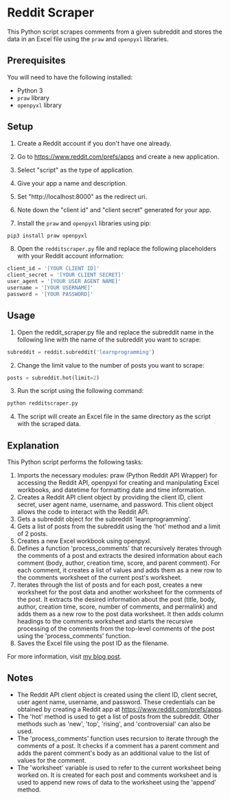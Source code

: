 # Reddit Scraper
This Python script scrapes comments from a given subreddit and stores the data in an Excel file using the `praw` and `openpyxl` libraries.

## Prerequisites
You will need to have the following installed:

- Python 3
- `praw` library
- `openpyxl` library
## Setup
1) Create a Reddit account if you don't have one already.

2) Go to https://www.reddit.com/prefs/apps and create a new application.

3) Select "script" as the type of application.

4) Give your app a name and description.

5) Set "http://localhost:8000" as the redirect uri.

6) Note down the "client id" and "client secret" generated for your app.

7) Install the `praw` and `openpyxl` libraries using pip:

```sh
pip3 install praw openpyxl
```
8) Open the `redditscraper.py` file and replace the following placeholders with your Reddit account information:

```python
client_id = '[YOUR CLIENT ID]'
client_secret = '[YOUR CLIENT SECRET]'
user_agent = '[YOUR USER AGENT NAME]'
username = '[YOUR USERNAME]'
password = '[YOUR PASSWORD]'
```
## Usage
1) Open the reddit_scraper.py file and replace the subreddit name in the following line with the name of the subreddit you want to scrape:

```python
subreddit = reddit.subreddit('learnprogramming')
```
2) Change the limit value to the number of posts you want to scrape:

```python
posts = subreddit.hot(limit=2)
```
3) Run the script using the following command:

```sh
python redditscraper.py
```
4) The script will create an Excel file in the same directory as the script with the scraped data.

## Explanation

This Python script performs the following tasks:

1) Imports the necessary modules: praw (Python Reddit API Wrapper) for accessing the Reddit API, openpyxl for creating and manipulating Excel workbooks, and datetime for formatting date and time information.
2) Creates a Reddit API client object by providing the client ID, client secret, user agent name, username, and password. This client object allows the code to interact with the Reddit API.
3) Gets a subreddit object for the subreddit 'learnprogramming'.
4) Gets a list of posts from the subreddit using the 'hot' method and a limit of 2 posts.
5) Creates a new Excel workbook using openpyxl.
6) Defines a function 'process_comments' that recursively iterates through the comments of a post and extracts the desired information about each comment (body, author, creation time, score, and parent comment). For each comment, it creates a list of values and adds them as a new row to the comments worksheet of the current post's worksheet.
7) Iterates through the list of posts and for each post, creates a new worksheet for the post data and another worksheet for the comments of the post. It extracts the desired information about the post (title, body, author, creation time, score, number of comments, and permalink) and adds them as a new row to the post data worksheet. It then adds column headings to the comments worksheet and starts the recursive processing of the comments from the top-level comments of the post using the 'process_comments' function.
8) Saves the Excel file using the post ID as the filename.

For more information, visit [my blog post](https://jakobfriedl.tech/extracting-reddit-post-comment-data-praw-openpyxl/).

## Notes

- The Reddit API client object is created using the client ID, client secret, user agent name, username, and password. These credentials can be obtained by creating a Reddit app at https://www.reddit.com/prefs/apps.
- The 'hot' method is used to get a list of posts from the subreddit. Other methods such as 'new', 'top', 'rising', and 'controversial' can also be used.
- The 'process_comments' function uses recursion to iterate through the comments of a post. It checks if a comment has a parent comment and adds the parent comment's body as an additional value to the list of values for the comment.
- The 'worksheet' variable is used to refer to the current worksheet being worked on. It is created for each post and comments worksheet and is used to append new rows of data to the worksheet using the 'append' method.